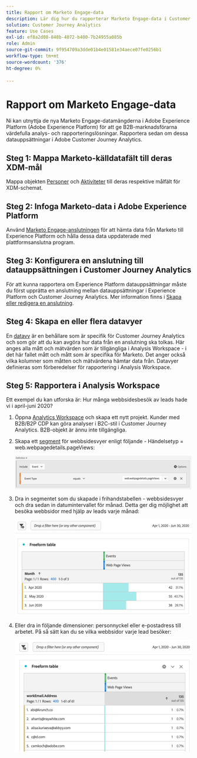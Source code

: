 ```yaml
---
title: Rapport om Marketo Engage-data
description: Lär dig hur du rapporterar Marketo Engage-data i Customer Journey Analytics
solution: Customer Journey Analytics
feature: Use Cases
exl-id: ef8a2d08-848b-4072-b400-7b24955a085b
role: Admin
source-git-commit: 9f954709a3dde01b4e01581e34aece07fe0256b1
workflow-type: tm+mt
source-wordcount: '376'
ht-degree: 0%

---
```


# Rapport om Marketo Engage-data

Ni kan utnyttja de nya Marketo Engage-datamängderna i Adobe Experience Platform (Adobe Experience Platform) för att ge B2B-marknadsförarna värdefulla analys- och rapporteringslösningar. Rapportera sedan om dessa datauppsättningar i Adobe Customer Journey Analytics.

## Steg 1: Mappa Marketo-källdatafält till deras XDM-mål

Mappa objekten [Personer](https://experienceleague.adobe.com/docs/experience-platform/sources/connectors/adobe-applications/mapping/marketo.html?lang=sv-SE#persons) och [Aktiviteter](https://experienceleague.adobe.com/docs/experience-platform/sources/connectors/adobe-applications/mapping/marketo.html?lang=sv-SE#activities) till deras respektive målfält för XDM-schemat.

## Steg 2: Infoga Marketo-data i Adobe Experience Platform

Använd [Marketo Engage-anslutningen](https://experienceleague.adobe.com/docs/experience-platform/sources/connectors/adobe-applications/marketo/marketo.html?lang=sv-SE) för att hämta data från Marketo till Experience Platform och hålla dessa data uppdaterade med plattformsanslutna program.

## Steg 3: Konfigurera en anslutning till datauppsättningen i Customer Journey Analytics

För att kunna rapportera om Experience Platform datauppsättningar måste du först upprätta en anslutning mellan datauppsättningar i Experience Platform och Customer Journey Analytics. Mer information finns i [Skapa eller redigera en anslutning](https://experienceleague.adobe.com/docs/analytics-platform/using/cja-connections/create-connection.html?lang=sv-SE).

## Steg 4: Skapa en eller flera datavyer

En [datavy](/help/data-views/data-views.md) är en behållare som är specifik för Customer Journey Analytics och som gör att du kan avgöra hur data från en anslutning ska tolkas. Här anges alla mått och mätvärden som är tillgängliga i Analysis Workspace - i det här fallet mått och mått som är specifika för Marketo. Det anger också vilka kolumner som måtten och mätvärdena hämtar data från. Datavyer definieras som förberedelser för rapportering i Analysis Workspace.

## Steg 5: Rapportera i Analysis Workspace

Ett exempel du kan utforska är: Hur många webbsidesbesök av leads hade vi i april-juni 2020?

1. Öppna [Analytics Workspace](/help/analysis-workspace/home.md) och skapa ett nytt projekt.
Kunder med B2B/B2P CDP kan göra analyser i B2C-stil i Customer Journey Analytics. B2B-objekt är ännu inte tillgängliga.

1. Skapa ett [segment](/help/components/filters/create-filters.md) för webbsidesvyer enligt följande - Händelsetyp = web.webpagedetails.pageViews:

   ![Definitionsfönster med händelse- och händelsetyp](../assets/marketo-filter.png)

1. Dra in segmentet som du skapade i frihandstabellen - webbsidesvyer och dra sedan in datumintervallet för månad. Detta ger dig möjlighet att besöka webbsidor med hjälp av leads varje månad:

   ![Frihandstabell med händelser per månad.](../assets/marketo-freeform.png)

1. Eller dra in följande dimensioner: personnyckel eller e-postadress till arbetet. På så sätt kan du se vilka webbsidor varje lead besöker:

   ![Frihandstabell med händelser och workEmail.Address och Web Page Views.](../assets/marketo-freeform2.png)
